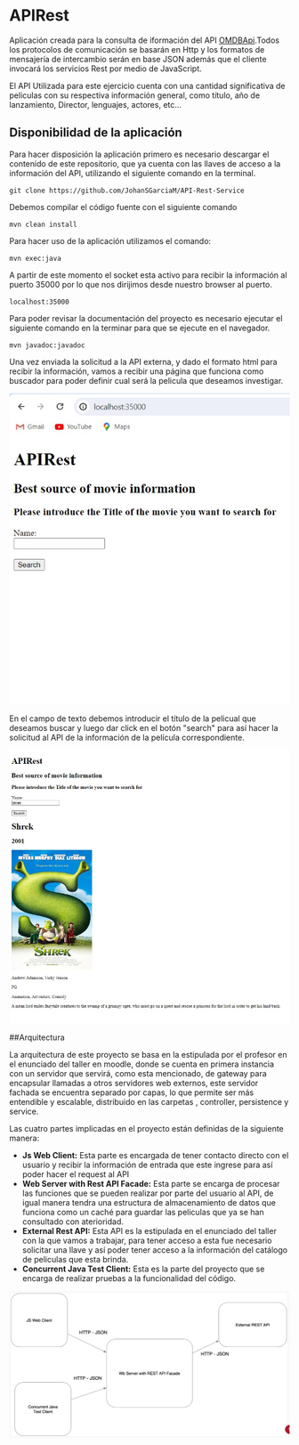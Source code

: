 # APIRest

Aplicación creada para la consulta de iformación del API [OMDBApi](https://www.omdbapi.com/).Todos los protocolos de comunicación se basarán en Http y los formatos de mensajería de intercambio serán en base JSON además que el cliente invocará los servicios Rest por medio de JavaScript.

El API Utilizada para este ejercicio cuenta con una cantidad significativa de peliculas con su respectiva información general, como título, año de lanzamiento, Director, lenguajes, actores, etc...

## Disponibilidad de la aplicación

Para hacer disposición la aplicación primero es necesario descargar el contenido de este repositorio, que ya cuenta con las llaves de acceso a la información del API, utilizando el siguiente comando en la terminal.

```
git clone https://github.com/JohanSGarciaM/API-Rest-Service
```
Debemos compilar el código fuente con el siguiente comando

```
mvn clean install
```
Para hacer uso de la aplicación utilizamos el comando:

```
mvn exec:java
```

A partir de este momento el socket esta activo para recibir la información al puerto 35000 por lo que nos dirijimos desde nuestro browser al puerto.

```
localhost:35000
```

Para poder revisar la documentación del proyecto es necesario ejecutar el siguiente comando en la terminar para que se ejecute en el navegador.

```
mvn javadoc:javadoc
```

Una vez enviada la solicitud a la API externa, y dado el formato html para recibir la información, vamos a recibir una página que funciona como buscador para poder definir cual será la pelicula que deseamos investigar.

![](/resources/buscador.jpg)

En el campo de texto debemos introducir el título de la pelicual que deseamos buscar y luego dar click en el botón "search" para así hacer la solicitud al API de la información de la película correspondiente.

![](/resources/shrek.jpg)


##Arquitectura

La arquitectura de este proyecto se basa en la estipulada por el profesor en el enunciado del taller en moodle, donde se cuenta en primera instancia con un servidor que servirá, como esta mencionado, de gateway para encapsular llamadas a otros servidores web externos, este servidor fachada se encuentra separado por capas, lo que permite ser más entendible y escalable, distribuido en las carpetas , controller, persistence y service.

Las cuatro partes implicadas en el proyecto están definidas de la siguiente manera:

- **Js Web Client:** Esta parte es encargada de tener contacto directo con el usuario y recibir la información de entrada que este ingrese para así poder hacer el request al API
- **Web Server with Rest API Facade:** Esta parte se encarga de procesar las funciones que se pueden realizar por parte del usuario al API, de igual manera tendra una estructura de almacenamiento de datos que funciona como un caché para guardar las peliculas que ya se han consultado con aterioridad.
- **External Rest API:** Esta API es la estipulada en el enunciado del taller con la que vamos a trabajar, para tener acceso a esta fue necesario solicitar una llave y así poder tener acceso a la información del catálogo de peliculas que esta brinda.
- **Concurrent Java Test Client:** Esta es la parte del proyecto que se encarga de realizar pruebas a la funcionalidad del código.

![](/resources/architecture.png)






